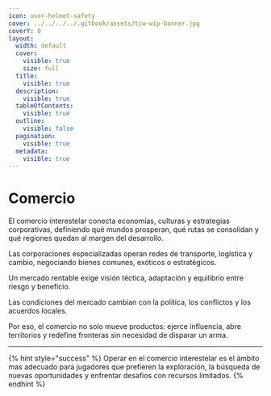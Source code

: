 ```yaml
---
icon: user-helmet-safety
cover: ../../../../.gitbook/assets/tcw-wip-banner.jpg
coverY: 0
layout:
  width: default
  cover:
    visible: true
    size: full
  title:
    visible: true
  description:
    visible: true
  tableOfContents:
    visible: true
  outline:
    visible: false
  pagination:
    visible: true
  metadata:
    visible: true
---
```


# Comercio

El comercio interestelar conecta economías, culturas y estrategias corporativas, definiendo qué mundos prosperan, qué rutas se consolidan y qué regiones quedan al margen del desarrollo.

Las corporaciones especializadas operan redes de transporte, logística y cambio, negociando bienes comunes, exóticos o estratégicos.

Un mercado rentable exige visión téctica, adaptación y equilibrio entre riesgo y beneficio.

Las condiciones del mercado cambian con la política, los conflictos y los acuerdos locales.

Por eso, el comercio no solo mueve productos: ejerce influencia, abre territorios y redefine fronteras sin necesidad de disparar un arma.

***

{% hint style="success" %}
Operar en el comercio interestelar es el ámbito mas adecuado para jugadores que prefieren la exploración, la búsqueda de nuevas oportunidades y enfrentar desafíos con recursos limitados.
{% endhint %}
